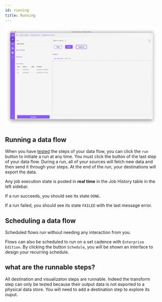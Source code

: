 ```yaml
---
id: running
title: Running
---
```


![Running job in Ananas Analytics](assets/running.png)

## Running a data flow

When you have [tested](testing.md) the steps of your data flow, you can click the `run` button to initiate a run at any time. You must click the button of the last step of your data flow. During a run, all of your sources will fetch new data and then send it through your steps. At the end of the run, your destinations will export the data.

Any job execution state is posted in **real time** in the Job History table in the left sidebar.

If a run succeeds, you should see its state `DONE`. 

If a run failed, you should see its state `FAILED` with the last message error.


## Scheduling a data flow

Scheduled flows run without needing any interaction from you.

Flows can also be scheduled to run on a set cadence with `Enterprise Edition`. By clicking the button `Schedule`, you will be shown an interface to design your recurring schedule.


## what are the runnable steps? 

All destination and visualizaton steps are runnable. Indeed the transform step can only be tested because their output data is not exported to a physical data store. You will need to add a destination step to explore its ouput. 

